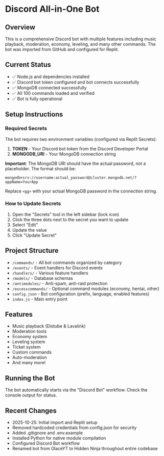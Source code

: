 # Discord All-in-One Bot

## Overview
This is a comprehensive Discord bot with multiple features including music playback, moderation, economy, leveling, and many other commands. The bot was imported from GitHub and configured for Replit.

## Current Status
- ✅ Node.js and dependencies installed
- ✅ Discord bot token configured and bot connects successfully
- ✅ MongoDB connected successfully
- ✅ All 100 commands loaded and verified
- ✅ Bot is fully operational

## Setup Instructions

### Required Secrets
The bot requires two environment variables (configured via Replit Secrets):

1. **TOKEN** - Your Discord bot token from the Discord Developer Portal
2. **MONGODB_URI** - Your MongoDB connection string

**Important**: The MongoDB URI should have the actual password, not a placeholder. The format should be:
```
mongodb+srv://username:actual_password@cluster.mongodb.net/?appName=YourApp
```

Replace `<gg>` with your actual MongoDB password in the connection string.

### How to Update Secrets
1. Open the "Secrets" tool in the left sidebar (lock icon)
2. Click the three dots next to the secret you want to update
3. Select "Edit"
4. Update the value
5. Click "Update Secret"

## Project Structure
- `/commands/` - All bot commands organized by category
- `/events/` - Event handlers for Discord events
- `/handlers/` - Various feature handlers
- `/models/` - Database schemas
- `/antimodules/` - Anti-spam, anti-raid protection
- `/excesscommands/` - Optional command modules (economy, hentai, other)
- `config.json` - Bot configuration (prefix, language, enabled features)
- `index.js` - Main entry point

## Features
- Music playback (Distube & Lavalink)
- Moderation tools
- Economy system
- Leveling system
- Ticket system
- Custom commands
- Auto-moderation
- And many more!

## Running the Bot
The bot automatically starts via the "Discord Bot" workflow. Check the console output for status.

## Recent Changes
- 2025-10-25: Initial import and Replit setup
- Removed hardcoded credentials from config.json for security
- Added .gitignore and .env.example
- Installed Python for native module compilation
- Configured Discord Bot workflow
- Renamed bot from GlaceYT to Hidden Ninja throughout entire codebase
